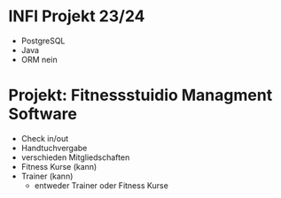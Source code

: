 # INFI Projekt 23/24

- PostgreSQL
- Java
- ORM nein

# Projekt: Fitnessstuidio Managment Software
- Check in/out
- Handtuchvergabe
- verschieden Mitgliedschaften
- Fitness Kurse (kann)
- Trainer (kann)
  - entweder Trainer oder Fitness Kurse

